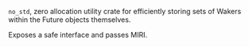 `no_std`, zero allocation utility crate for efficiently storing sets
of Wakers within the Future objects themselves.

Exposes a safe interface and passes MIRI.

